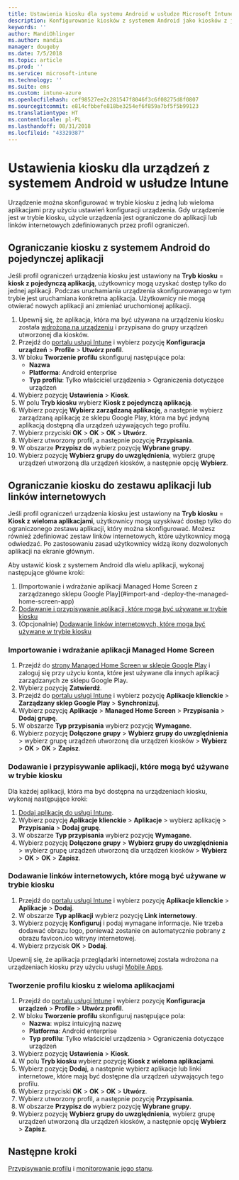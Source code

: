 ```yaml
---
title: Ustawienia kiosku dla systemu Android w usłudze Microsoft Intune — Azure | Microsoft Docs
description: Konfigurowanie kiosków z systemem Android jako kiosków z jedną aplikacją i z wieloma aplikacjami.
keywords: ''
author: MandiOhlinger
ms.author: mandia
manager: dougeby
ms.date: 7/5/2018
ms.topic: article
ms.prod: ''
ms.service: microsoft-intune
ms.technology: ''
ms.suite: ems
ms.custom: intune-azure
ms.openlocfilehash: cef98527ee2c281547f8046f3c6f08275d8f0807
ms.sourcegitcommit: e814cfbbefe818be3254ef6f859a7bf5f5b99123
ms.translationtype: HT
ms.contentlocale: pl-PL
ms.lasthandoff: 08/31/2018
ms.locfileid: "43329387"
---
```

# <a name="kiosk-settings-for-android-devices-in-intune"></a>Ustawienia kiosku dla urządzeń z systemem Android w usłudze Intune

Urządzenie można skonfigurować w trybie kiosku z jedną lub wieloma aplikacjami przy użyciu ustawień konfiguracji urządzenia. Gdy urządzenie jest w trybie kiosku, użycie urządzenia jest ograniczone do aplikacji lub linków internetowych zdefiniowanych przez profil ograniczeń. 

## <a name="restrict-an-android-kiosk-device-to-a-single-app"></a>Ograniczanie kiosku z systemem Android do pojedynczej aplikacji

Jeśli profil ograniczeń urządzenia kiosku jest ustawiony na **Tryb kiosku** = **kiosk z pojedynczą aplikacją**, użytkownicy mogą uzyskać dostęp tylko do jednej aplikacji. Podczas uruchamiania urządzenia skonfigurowanego w tym trybie jest uruchamiana konkretna aplikacja. Użytkownicy nie mogą otwierać nowych aplikacji ani zmieniać uruchomionej aplikacji.

1. Upewnij się, że aplikacja, która ma być używana na urządzeniu kiosku została [wdrożona na urządzeniu](apps-deploy.md) i przypisana do grupy urządzeń utworzonej dla kiosków.
2. Przejdź do [portalu usługi Intune](https://portal.azure.com) i wybierz pozycję **Konfiguracja urządzeń** > **Profile** > **Utwórz profil**.
3. W bloku **Tworzenie profilu** skonfiguruj następujące pola:
     - **Nazwa**
     - **Platforma**: Android enterprise
     - **Typ profilu**: Tylko właściciel urządzenia > Ograniczenia dotyczące urządzeń
4. Wybierz pozycję **Ustawienia** > **Kiosk**.
5. W polu **Tryb kiosku** wybierz **Kiosk z pojedynczą aplikacją**.
6. Wybierz pozycję **Wybierz zarządzaną aplikację**, a następnie wybierz zarządzaną aplikację ze sklepu Google Play, która ma być jedyną aplikacją dostępną dla urządzeń używających tego profilu.
7. Wybierz przyciski **OK** > **OK** > **OK** > **Utwórz**.
8. Wybierz utworzony profil, a następnie pozycję **Przypisania**.
9. W obszarze **Przypisz do** wybierz pozycję **Wybrane grupy**.
10. Wybierz pozycję **Wybierz grupy do uwzględnienia**, wybierz grupę urządzeń utworzoną dla urządzeń kiosków, a następnie opcję **Wybierz**.

## <a name="restrict-a-kiosk-device-to-a-set-of-apps-or-web-links"></a>Ograniczanie kiosku do zestawu aplikacji lub linków internetowych

Jeśli profil ograniczeń urządzenia kiosku jest ustawiony na **Tryb kiosku** = **Kiosk z wieloma aplikacjami**, użytkownicy mogą uzyskiwać dostęp tylko do ograniczonego zestawu aplikacji, który można skonfigurować. Możesz również zdefiniować zestaw linków internetowych, które użytkownicy mogą odwiedzać. Po zastosowaniu zasad użytkownicy widzą ikony dozwolonych aplikacji na ekranie głównym.

Aby ustawić kiosk z systemem Android dla wielu aplikacji, wykonaj następujące główne kroki:

1. [Importowanie i wdrażanie aplikacji Managed Home Screen z zarządzanego sklepu Google Play](#import-and -deploy-the-managed-home-screen-app)
2. [Dodawanie i przypisywanie aplikacji, które mogą być używane w trybie kiosku](#add-and-assign-apps-that-can-be-used-in-kiosk-mode)
3. (Opcjonalnie) [Dodawanie linków internetowych, które mogą być używane w trybie kiosku](#add-web-links-that-can-be-used-in-kiosk-mode)

### <a name="import-and-deply-the-managed-home-screen-app"></a>Importowanie i wdrażanie aplikacji Managed Home Screen

1. Przejdź do [strony Managed Home Screen w sklepie Google Play](https://play.google.com/work/apps/details?id=com.microsoft.launcher.enterprise) i zaloguj się przy użyciu konta, które jest używane dla innych aplikacji zarządzanych ze sklepu Google Play.
2. Wybierz pozycję **Zatwierdź**.
3. Przejdź do [portalu usługi Intune](https://portal.azure.com) i wybierz pozycję **Aplikacje klienckie** > **Zarządzany sklep Google Play** > **Synchronizuj**.
4. Wybierz pozycję **Aplikacje** > **Managed Home Screen** > **Przypisania** > **Dodaj grupę**.
5. W obszarze **Typ przypisania** wybierz pozycję **Wymagane**.
6. Wybierz pozycję **Dołączone grupy** > **Wybierz grupy do uwzględnienia** > wybierz grupę urządzeń utworzoną dla urządzeń kiosków > **Wybierz** > **OK** > **OK** > **Zapisz**.

### <a name="add-and-assign-apps-that-can-be-used-in-kiosk-mode"></a>Dodawanie i przypisywanie aplikacji, które mogą być używane w trybie kiosku

Dla każdej aplikacji, która ma być dostępna na urządzeniach kiosku, wykonaj następujące kroki:

1. [Dodaj aplikację do usługi Intune](store-apps-android.md).
2. Wybierz pozycję **Aplikacje klienckie** > **Aplikacje** > wybierz aplikację > **Przypisania** > **Dodaj grupę**.
3. W obszarze **Typ przypisania** wybierz pozycję **Wymagane**.
4. Wybierz pozycję **Dołączone grupy** > **Wybierz grupy do uwzględnienia** > wybierz grupę urządzeń utworzoną dla urządzeń kiosków > **Wybierz** > **OK** > **OK** > **Zapisz**.

### <a name="add-web-links-that-can-be-used-in-kiosk-mode"></a>Dodawanie linków internetowych, które mogą być używane w trybie kiosku

1. Przejdź do [portalu usługi Intune](https://portal.azure.com) i wybierz pozycję **Aplikacje klienckie** > **Aplikacje** > **Dodaj**.
2. W obszarze **Typ aplikacji** wybierz pozycję **Link internetowy**.
3. Wybierz pozycję **Konfiguruj** i podaj wymagane informacje. Nie trzeba dodawać obrazu logo, ponieważ zostanie on automatycznie pobrany z obrazu favicon.ico witryny internetowej.
4. Wybierz przycisk **OK** > **Dodaj**.

Upewnij się, że aplikacja przeglądarki internetowej została wdrożona na urządzeniach kiosku przy użyciu usługi [Mobile Apps](apps-add.md).

### <a name="create-a-multi-app-kiosk-profile"></a>Tworzenie profilu kiosku z wieloma aplikacjami

1. Przejdź do [portalu usługi Intune](https://portal.azure.com) i wybierz pozycję **Konfiguracja urządzeń** > **Profile** > **Utwórz profil**.
3. W bloku **Tworzenie profilu** skonfiguruj następujące pola:
     - **Nazwa**: wpisz intuicyjną nazwę
     - **Platforma**: Android enterprise
     - **Typ profilu**: Tylko właściciel urządzenia > Ograniczenia dotyczące urządzeń
4. Wybierz pozycję **Ustawienia** > **Kiosk**.
5. W polu **Tryb kiosku** wybierz pozycję **Kiosk z wieloma aplikacjami**.
6. Wybierz pozycję **Dodaj**, a następnie wybierz aplikacje lub linki internetowe, które mają być dostępne dla urządzeń używających tego profilu.
7. Wybierz przyciski **OK** > **OK** > **OK** > **Utwórz**.
8. Wybierz utworzony profil, a następnie pozycję **Przypisania**.
9. W obszarze **Przypisz do** wybierz pozycję **Wybrane grupy**.
10. Wybierz pozycję **Wybierz grupy do uwzględnienia**, wybierz grupę urządzeń utworzoną dla urządzeń kiosków, a następnie opcję **Wybierz** > **Zapisz**.

## <a name="next-steps"></a>Następne kroki
[Przypisywanie profilu](device-profile-assign.md) i [monitorowanie jego stanu](device-profile-monitor.md).
